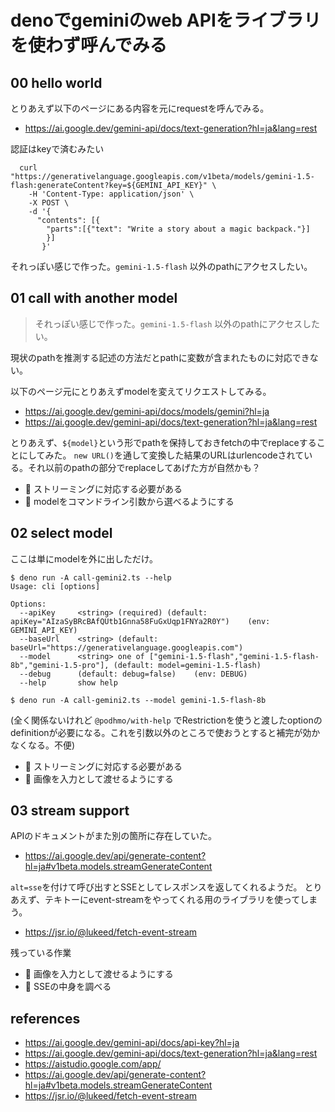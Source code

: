 # denoでgeminiのweb APIをライブラリを使わず呼んでみる

## 00 hello world

とりあえず以下のページにある内容を元にrequestを呼んでみる。

- https://ai.google.dev/gemini-api/docs/text-generation?hl=ja&lang=rest

認証はkeyで済むみたい

```
  curl "https://generativelanguage.googleapis.com/v1beta/models/gemini-1.5-flash:generateContent?key=${GEMINI_API_KEY}" \
    -H 'Content-Type: application/json' \
    -X POST \
    -d '{
      "contents": [{
        "parts":[{"text": "Write a story about a magic backpack."}]
        }]
       }'
```

それっぽい感じで作った。`gemini-1.5-flash` 以外のpathにアクセスしたい。

## 01 call with another model

> それっぽい感じで作った。`gemini-1.5-flash` 以外のpathにアクセスしたい。

現状のpathを推測する記述の方法だとpathに変数が含まれたものに対応できない。

以下のページ元にとりあえずmodelを変えてリクエストしてみる。

- https://ai.google.dev/gemini-api/docs/models/gemini?hl=ja
- https://ai.google.dev/gemini-api/docs/text-generation?hl=ja&lang=rest

とりあえず、`${model}`という形でpathを保持しておきfetchの中でreplaceすることにしてみた。
`new URL()`を通して変換した結果のURLはurlencodeされている。それ以前のpathの部分でreplaceしてあげた方が自然かも？

- :memo: ストリーミングに対応する必要がある
- :memo: modelをコマンドライン引数から選べるようにする

## 02 select model

ここは単にmodelを外に出しただけ。

```console
$ deno run -A call-gemini2.ts --help
Usage: cli [options]

Options:
  --apiKey     <string> (required) (default: apiKey="AIzaSyBRcBAfQUtb1Gnna58FuGxUqp1FNYa2R0Y")    (env: GEMINI_API_KEY)
  --baseUrl    <string> (default: baseUrl="https://generativelanguage.googleapis.com")
  --model      <string> one of ["gemini-1.5-flash","gemini-1.5-flash-8b","gemini-1.5-pro"], (default: model=gemini-1.5-flash)
  --debug      (default: debug=false)    (env: DEBUG)
  --help       show help

$ deno run -A call-gemini2.ts --model gemini-1.5-flash-8b
```

(全く関係ないけれど `@podhmo/with-help` でRestrictionを使うと渡したoptionのdefinitionが必要になる。これを引数以外のところで使おうとすると補完が効かなくなる。不便)

- :memo: ストリーミングに対応する必要がある
- :memo: 画像を入力として渡せるようにする

## 03 stream support

APIのドキュメントがまた別の箇所に存在していた。

- https://ai.google.dev/api/generate-content?hl=ja#v1beta.models.streamGenerateContent

`alt=sse`を付けて呼び出すとSSEとしてレスポンスを返してくれるようだ。
とりあえず、テキトーにevent-streamをやってくれる用のライブラリを使ってしまう。

- https://jsr.io/@lukeed/fetch-event-stream

残っている作業

- :memo: 画像を入力として渡せるようにする
- :memo: SSEの中身を調べる

## references
- https://ai.google.dev/gemini-api/docs/api-key?hl=ja
- https://ai.google.dev/gemini-api/docs/text-generation?hl=ja&lang=rest
- https://aistudio.google.com/app/
- https://ai.google.dev/api/generate-content?hl=ja#v1beta.models.streamGenerateContent
- https://jsr.io/@lukeed/fetch-event-stream
